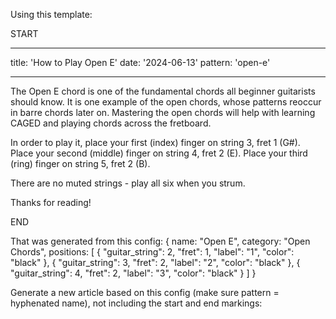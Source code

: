 Using this template:

START

---

title: 'How to Play Open E'
date: '2024-06-13'
pattern: 'open-e'

---

The Open E chord is one of the fundamental chords all beginner guitarists should know. It is one example of the open chords, whose patterns reoccur in barre chords later on. Mastering the open chords will help with learning CAGED and playing chords across the fretboard.

In order to play it, place your first (index) finger on string 3, fret 1 (G#). Place your second (middle) finger on string 4, fret 2 (E). Place your third (ring) finger on string 5, fret 2 (B).

There are no muted strings - play all six when you strum.

Thanks for reading!

END

That was generated from this config:
{
name: "Open E",
category: "Open Chords",
positions: [
{
"guitar_string": 2,
"fret": 1,
"label": "1",
"color": "black"
},
{
"guitar_string": 3,
"fret": 2,
"label": "2",
"color": "black"
},
{
"guitar_string": 4,
"fret": 2,
"label": "3",
"color": "black"
}
]
}

Generate a new article based on this config (make sure pattern = hyphenated name), not including the start and end markings:
